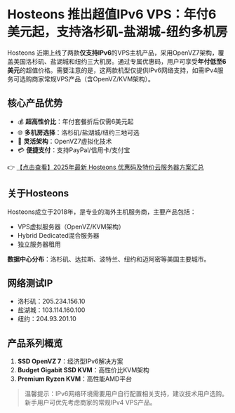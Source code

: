 # Hosteons 推出超值IPv6 VPS：年付6美元起，支持洛杉矶-盐湖城-纽约多机房

Hosteons 近期上线了两款**仅支持IPv6**的VPS主机产品，采用OpenVZ7架构，覆盖美国洛杉矶、盐湖城和纽约三大机房。通过专属优惠码，用户可享受**年付低至6美元**的超值价格。需要注意的是，这两款机型仅提供IPv6网络支持，如需IPv4服务可选购商家常规VPS产品（含OpenVZ/KVM架构）。

## 核心产品优势

- 💰 **超高性价比**：年付套餐折后仅需6美元起
- 🌐 **多机房选择**：洛杉矶/盐湖城/纽约三地可选
- 🔧 **灵活架构**：OpenVZ7虚拟化技术
- 💳 **便捷支付**：支持PayPal/信用卡/支付宝

👉 [【点击查看】2025年最新 Hosteons 优惠码及特价云服务器方案汇总](https://bit.ly/hosteons)

## 关于Hosteons

Hosteons成立于2018年，是专业的海外主机服务商，主要产品包括：

- VPS虚拟服务器（OpenVZ/KVM架构）
- Hybrid Dedicated混合服务器
- 独立服务器租用

**数据中心分布**：洛杉矶、达拉斯、波特兰、纽约和迈阿密等美国主要城市。

## 网络测试IP

- 洛杉矶：205.234.156.10
- 盐湖城：103.114.160.100
- 纽约：204.93.201.10

## 产品系列概览

1. **SSD OpenVZ 7**：经济型IPv6解决方案
2. **Budget Gigabit SSD KVM**：高性价比KVM架构
3. **Premium Ryzen KVM**：高性能AMD平台

> 温馨提示：IPv6网络环境需要用户自行配置相关支持，建议技术用户选购。新手用户可优先考虑商家的常规IPv4 VPS产品。